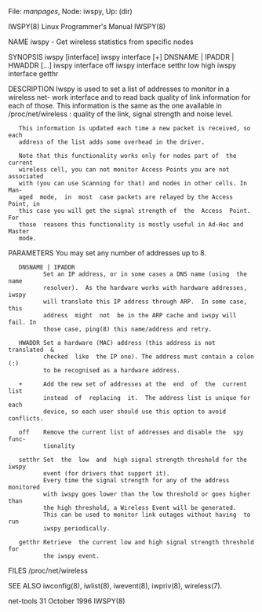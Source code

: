 File: *manpages*,  Node: iwspy,  Up: (dir)

IWSPY(8)                   Linux Programmer's Manual                  IWSPY(8)



NAME
       iwspy - Get wireless statistics from specific nodes

SYNOPSIS
       iwspy [interface]
       iwspy interface [+] DNSNAME | IPADDR | HWADDR [...]
       iwspy interface off
       iwspy interface setthr low high
       iwspy interface getthr

DESCRIPTION
       Iwspy  is used to set a list of addresses to monitor in a wireless net-
       work interface and to read back quality of link information for each of
       those.   This   information  is  the  same  as  the  one  available  in
       /proc/net/wireless : quality of the link,  signal  strength  and  noise
       level.

       This information is updated each time a new packet is received, so each
       address of the list adds some overhead in the driver.

       Note that this functionality works only for nodes part of  the  current
       wireless cell, you can not monitor Access Points you are not associated
       with (you can use Scanning for that) and nodes in other cells. In  Man-
       aged  mode,  in  most  case packets are relayed by the Access Point, in
       this case you will get the signal strength of  the  Access  Point.  For
       those  reasons this functionality is mostly useful in Ad-Hoc and Master
       mode.

PARAMETERS
       You may set any number of addresses up to 8.

       DNSNAME | IPADDR
              Set an IP address, or in some cases a DNS name (using  the  name
              resolver).  As the hardware works with hardware addresses, iwspy
              will translate this IP address through ARP.  In some case,  this
              address  might  not  be in the ARP cache and iwspy will fail. In
              those case, ping(8) this name/address and retry.

       HWADDR Set a hardware (MAC) address (this address is not  translated  &
              checked  like  the IP one). The address must contain a colon (:)
              to be recognised as a hardware address.

       +      Add the new set of addresses at the  end  of  the  current  list
              instead  of  replacing  it.  The address list is unique for each
              device, so each user should use this option to avoid conflicts.

       off    Remove the current list of addresses and disable the  spy  func-
              tionality

       setthr Set  the  low  and  high signal strength threshold for the iwspy
              event (for drivers that support it).
              Every time the signal strength for any of the address  monitored
              with iwspy goes lower than the low threshold or goes higher than
              the high threshold, a Wireless Event will be generated.
              This can be used to monitor link outages without having  to  run
              iwspy periodically.

       getthr Retrieve  the current low and high signal strength threshold for
              the iwspy event.


FILES
       /proc/net/wireless

SEE ALSO
       iwconfig(8), iwlist(8), iwevent(8), iwpriv(8), wireless(7).




net-tools                       31 October 1996                       IWSPY(8)

